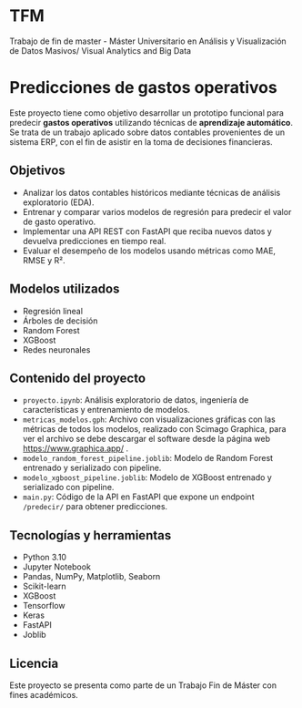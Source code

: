 # TFM
Trabajo de fin de master - Máster Universitario en Análisis y Visualización de Datos Masivos/ Visual Analytics and Big Data 

# Predicciones de gastos operativos
Este proyecto tiene como objetivo desarrollar un prototipo funcional para predecir **gastos operativos** utilizando técnicas de **aprendizaje automático**. Se trata de un trabajo aplicado sobre datos contables provenientes de un sistema ERP, con el fin de asistir en la toma de decisiones financieras.

## Objetivos

- Analizar los datos contables históricos mediante técnicas de análisis exploratorio (EDA).
- Entrenar y comparar varios modelos de regresión para predecir el valor de gasto operativo.
- Implementar una API REST con FastAPI que reciba nuevos datos y devuelva predicciones en tiempo real.
- Evaluar el desempeño de los modelos usando métricas como MAE, RMSE y R².

## Modelos utilizados

- Regresión lineal
- Árboles de decisión
- Random Forest
- XGBoost
- Redes neuronales

## Contenido del proyecto

- `proyecto.ipynb`: Análisis exploratorio de datos, ingeniería de características y entrenamiento de modelos.
- `metricas_modelos.gph`: Archivo con visualizaciones gráficas con las métricas de todos los modelos, realizado con Scimago Graphica, para ver el archivo se debe descargar el software desde la página web https://www.graphica.app/ .
- `modelo_random_forest_pipeline.joblib`: Modelo de Random Forest entrenado y serializado con pipeline.
- `modelo_xgboost_pipeline.joblib`: Modelo de XGBoost entrenado y serializado con pipeline.
- `main.py`: Código de la API en FastAPI que expone un endpoint `/predecir/` para obtener predicciones.

## Tecnologías y herramientas

- Python 3.10
- Jupyter Notebook
- Pandas, NumPy, Matplotlib, Seaborn
- Scikit-learn
- XGBoost
- Tensorflow
- Keras
- FastAPI
- Joblib

## Licencia

Este proyecto se presenta como parte de un Trabajo Fin de Máster con fines académicos.